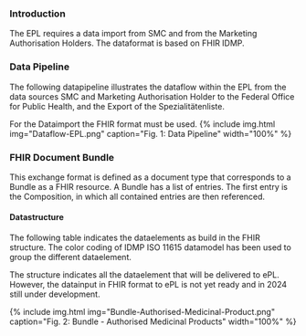 ### Introduction

The EPL requires a data import from SMC and from the Marketing Authorisation Holders. The dataformat is based on FHIR IDMP.

### Data Pipeline
The following datapipeline illustrates the dataflow within the EPL from the data sources SMC and Marketing Authorisation Holder to the Federal Office for Public Health, and the Export of the Spezialitätenliste.

For the Dataimport the FHIR format must be used.
{% include img.html img="Dataflow-EPL.png" caption="Fig. 1: Data Pipeline" width="100%" %}

### FHIR Document Bundle
This exchange format is defined as a document type that corresponds to a Bundle as a FHIR resource. A Bundle has a list of entries. The first entry is the Composition, in which all contained entries are then referenced.

#### Datastructure
The following table indicates the dataelements as build in the FHIR structure. The color coding of IDMP ISO 11615 datamodel has been used to group the different dataelement.

The structure indicates all the dataelement that will be delivered to ePL. However, the datainput in FHIR format to ePL is not yet ready and in 2024 still under development. 

{% include img.html img="Bundle-Authorised-Medicinal-Product.png" caption="Fig. 2: Bundle - Authorised Medicinal Products" width="100%" %}